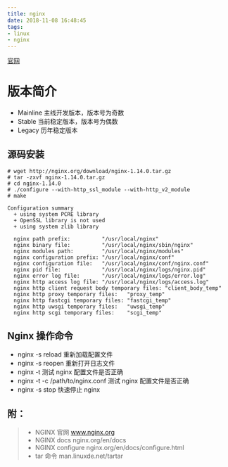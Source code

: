 ```yaml
---
title: nginx
date: 2018-11-08 16:48:45
tags: 
- linux
- nginx
---
```


[官网](https://www.nginx.com/)

# 版本简介

- Mainline 主线开发版本，版本号为奇数
- Stable   当前稳定版本，版本号为偶数
- Legacy   历年稳定版本

## 源码安装

```shell
# wget http://nginx.org/download/nginx-1.14.0.tar.gz
# tar -zxvf nginx-1.14.0.tar.gz
# cd nginx-1.14.0
# ./configure --with-http_ssl_module --with-http_v2_module
# make

```
```
Configuration summary
  + using system PCRE library
  + OpenSSL library is not used
  + using system zlib library

  nginx path prefix:          "/usr/local/nginx"
  nginx binary file:          "/usr/local/nginx/sbin/nginx"
  nginx modules path:         "/usr/local/nginx/modules"
  nginx configuration prefix: "/usr/local/nginx/conf"
  nginx configuration file:   "/usr/local/nginx/conf/nginx.conf"
  nginx pid file:             "/usr/local/nginx/logs/nginx.pid"
  nginx error log file:       "/usr/local/nginx/logs/error.log"
  nginx http access log file: "/usr/local/nginx/logs/access.log"
  nginx http client request body temporary files: "client_body_temp"
  nginx http proxy temporary files:   "proxy_temp"
  nginx http fastcgi temporary files: "fastcgi_temp"
  nginx http uwsgi temporary files:   "uwsgi_temp"
  nginx http scgi temporary files:    "scgi_temp"
  ```
## Nginx 操作命令
- nginx -s reload 重新加载配置文件
- nginx -s reopen 重新打开日志文件
- nginx -t        测试 nginx 配置文件是否正确
- nginx -t -c /path/to/nginx.conf 测试 nginx 配置文件是否正确
- nginx -s stop 快速停止 nginx

## 附：
>- NGINX 官网      www.nginx.org
>- NGINX docs      nginx.org/en/docs
>- NGINX configure nginx.org/en/docs/configure.html
>- tar 命令 man.linuxde.net/tartar